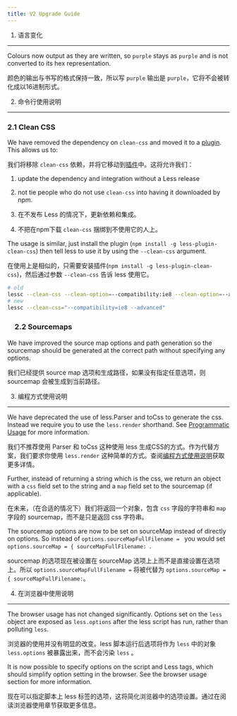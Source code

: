 ```yaml
---
title: V2 Upgrade Guide
---
```


1. 语言变化
----------------

Colours now output as they are written, so `purple` stays as `purple` and is not converted to its hex representation.

颜色的输出与书写的格式保持一致，所以写 `purple` 输出是 `purple`，它将不会被转化成以16进制形式。

2. 命令行使用说明
------------------

### 2.1 Clean CSS

We have removed the dependency on `clean-css` and moved it to a [plugin](https://github.com/less/less-plugin-clean-css).
This allows us to:

我们将移除 `clean-css` 依赖，并将它移动到[插件](https://github.com/less/less-plugin-clean-css)中。这将允许我们：

1. update the dependency and integration without a Less release
2. not tie people who do not use `clean-css` into having it downloaded by npm.

1. 在不发布 Less 的情况下，更新依赖和集成。
1. 不把在npm下载 `clean-css` 捆绑到不使用它的人上。

The usage is similar, just install the plugin (`npm install -g less-plugin-clean-css`) then tell less to use it by using the
`--clean-css` argument.

在使用上是相似的，只需要安装插件(`npm install -g less-plugin-clean-css`)，然后通过参数 `--clean-css` 告诉 less 使用它。

```bash
# old
lessc --clean-css --clean-option=--compatibility:ie8 --clean-option=--advanced
# new
lessc --clean-css="--compatibility=ie8 --advanced"
```

### 　2.2 Sourcemaps

We have improved the source map options and path generation so the sourcemap should be generated at the correct path without specifying any options.

我们已经提供 source map 选项和生成路径，如果没有指定任意选项，则 sourcemap 会被生成到当前路径。

3. 编程方式使用说明
------------------

We have deprecated the use of less.Parser and toCss to generate the css. Instead we require you to use the `less.render` shorthand.
See [Programmatic Usage](#programmatic-usage) for more information.

我们不推荐使用 Parser 和 toCss 这种使用 less 生成CSS的方式。作为代替方案，我们要求你使用 `less.render` 这种简单的方式。查阅[编程方式使用说明](#programmatic-usage)获取更多详情。

Further, instead of returning a string which is the css, we return an object with a `css` field set to the string and a `map` field set to the sourcemap (if applicable).

在未来，（在合适的情况下）我们将返回一个对象，包含 `css` 字段的字符串和 `map` 字段的 sourcemap，而不是只是返回 css 字符串。

The sourcemap options are now to be set on sourceMap instead of directly on options. So instead of `options.sourceMapFullFilename = ` you would set `options.sourceMap = { sourceMapFullFilename: `.

sourcemap 的选项现在被设置在 sourceMap 选项上上而不是直接设置在选项上。所以 `options.sourceMapFullFilename =` 将被代替为 `options.sourceMap = { sourceMapFullFilename:`。

4. 在浏览器中使用说明
-------------

The browser usage has not changed significantly. Options set on the `less` object are exposed as `less.options` after the less script has run, rather than polluting `less`.

浏览器的使用并没有明显的改变。less 脚本运行后选项将作为 `less` 中的对象 `less.options` 被暴露出来，而不会污染 `less` 。

It is now possible to specify options on the script and Less tags, which should simplify option setting in the browser. See the browser usage section for more information.

现在可以指定脚本上 less 标签的选项，这将简化浏览器中的选项设置。通过在阅读浏览器使用章节获取更多信息。
